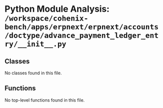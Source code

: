 # Python Module Analysis: `/workspace/cohenix-bench/apps/erpnext/erpnext/accounts/doctype/advance_payment_ledger_entry/__init__.py`

## Classes

No classes found in this file.


## Functions

No top-level functions found in this file.
